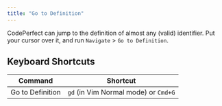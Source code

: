```yaml
---
title: "Go to Definition"
---
```


CodePerfect can jump to the definition of almost any (valid) identifier. Put
your cursor over it, and run `Navigate` &gt; `Go to Definition`.

## Keyboard Shortcuts

| Command          | Shortcut                             |
| ---------------- | ------------------------------------ |
| Go to Definition | `gd` (in Vim Normal mode) or `Cmd+G` |
